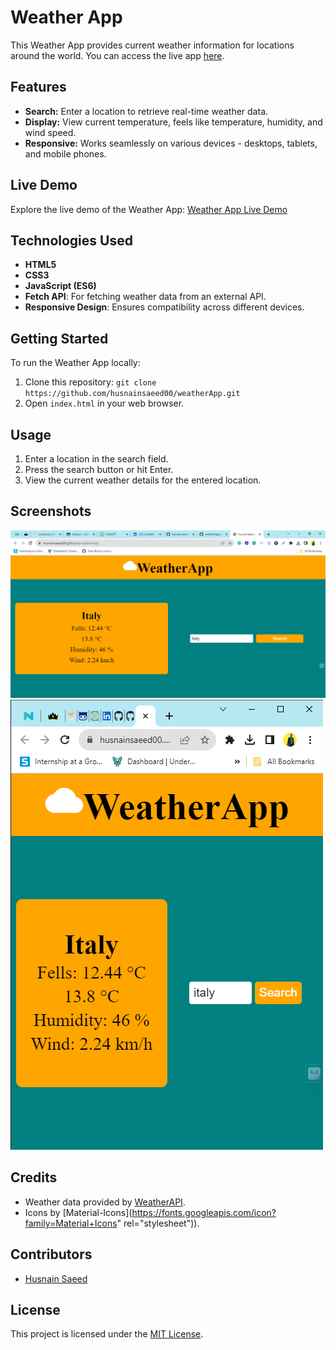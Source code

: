# Weather App

This Weather App provides current weather information for locations around the world. You can access the live app [here](https://husnainsaeed00.github.io/weatherApp/).

## Features

- **Search:** Enter a location to retrieve real-time weather data.
- **Display:** View current temperature, feels like temperature, humidity, and wind speed.
- **Responsive:** Works seamlessly on various devices - desktops, tablets, and mobile phones.

## Live Demo

Explore the live demo of the Weather App: [Weather App Live Demo](https://husnainsaeed00.github.io/weatherApp/)

## Technologies Used

- **HTML5**
- **CSS3**
- **JavaScript (ES6)**
- **Fetch API**: For fetching weather data from an external API.
- **Responsive Design**: Ensures compatibility across different devices.

## Getting Started

To run the Weather App locally:

1. Clone this repository: `git clone https://github.com/husnainsaeed00/weatherApp.git`
2. Open `index.html` in your web browser.

## Usage

1. Enter a location in the search field.
2. Press the search button or hit Enter.
3. View the current weather details for the entered location.

## Screenshots

![Weather App Screenshot 1](screenshots/Screenshot1.png)
![Weather App Screenshot 2](screenshots/Screenshot2.png)

## Credits

- Weather data provided by [WeatherAPI](https://www.weatherapi.com/).
- Icons by [Material-Icons](https://fonts.googleapis.com/icon?family=Material+Icons"
      rel="stylesheet")).

## Contributors

- [Husnain Saeed](https://github.com/husnainsaeed00)


## License

This project is licensed under the [MIT License](LICENSE).
